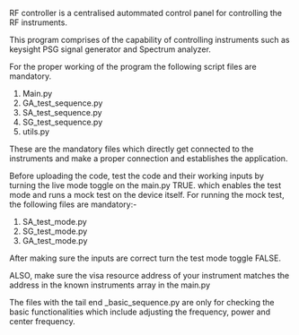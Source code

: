 RF controller is a centralised autommated control panel for controlling the RF instruments.

This program comprises of the capability of controlling instruments such as keysight PSG signal generator and Spectrum analyzer.

For the proper working of the program the  following script files are mandatory.
1. Main.py
2. GA_test_sequence.py
3. SA_test_sequence.py
4. SG_test_sequence.py
5. utils.py

These are the mandatory files which directly get connected to the instruments and make a proper connection and establishes the application.

Before uploading the code, test the code and their working inputs by turning the live mode toggle on the main.py TRUE. which enables the test mode and runs a mock test on 
the device itself.
For running the mock test, the following files are mandatory:-

1. SA_test_mode.py
2. SG_test_mode.py
3. GA_test_mode.py

After making sure the inputs are correct turn the test mode toggle FALSE.

ALSO, make sure the visa resource address of your instrument matches the address in the known instruments array in the main.py

The files with the tail end _basic_sequence.py are only for checking the basic functionalities which include adjusting the frequency, power and center frequency.
